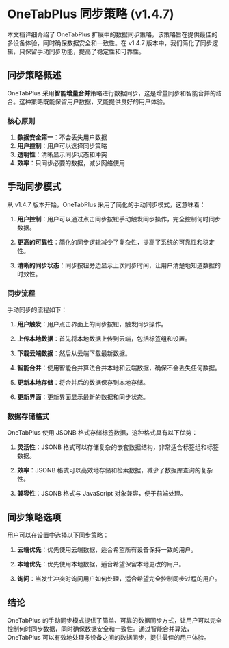 # OneTabPlus 同步策略 (v1.4.7)

本文档详细介绍了 OneTabPlus 扩展中的数据同步策略，该策略旨在提供最佳的多设备体验，同时确保数据安全和一致性。在 v1.4.7 版本中，我们简化了同步逻辑，只保留手动同步功能，提高了稳定性和可靠性。

## 同步策略概述

OneTabPlus 采用**智能增量合并**策略进行数据同步，这是增量同步和智能合并的结合。这种策略既能保留用户数据，又能提供良好的用户体验。

### 核心原则

1. **数据安全第一**：不会丢失用户数据
2. **用户控制**：用户可以选择同步策略
3. **透明性**：清晰显示同步状态和冲突
4. **效率**：只同步必要的数据，减少网络使用

## 手动同步模式

从 v1.4.7 版本开始，OneTabPlus 采用了简化的手动同步模式，这意味着：

1. **用户控制**：用户可以通过点击同步按钮手动触发同步操作，完全控制何时同步数据。

2. **更高的可靠性**：简化的同步逻辑减少了复杂性，提高了系统的可靠性和稳定性。

3. **清晰的同步状态**：同步按钮旁边显示上次同步时间，让用户清楚地知道数据的时效性。

### 同步流程

手动同步的流程如下：

1. **用户触发**：用户点击界面上的同步按钮，触发同步操作。

2. **上传本地数据**：首先将本地数据上传到云端，包括标签组和设置。

3. **下载云端数据**：然后从云端下载最新数据。

4. **智能合并**：使用智能合并算法合并本地和云端数据，确保不会丢失任何数据。

5. **更新本地存储**：将合并后的数据保存到本地存储。

6. **更新界面**：更新界面显示最新的数据和同步状态。

### 数据存储格式

OneTabPlus 使用 JSONB 格式存储标签数据，这种格式具有以下优势：

1. **灵活性**：JSONB 格式可以存储复杂的嵌套数据结构，非常适合标签组和标签数据。

2. **效率**：JSONB 格式可以高效地存储和检索数据，减少了数据库查询的复杂性。

3. **兼容性**：JSONB 格式与 JavaScript 对象兼容，便于前端处理。

## 同步策略选项

用户可以在设置中选择以下同步策略：

1. **云端优先**：优先使用云端数据，适合希望所有设备保持一致的用户。

2. **本地优先**：优先使用本地数据，适合希望保留本地更改的用户。

3. **询问**：当发生冲突时询问用户如何处理，适合希望完全控制同步过程的用户。

## 结论

OneTabPlus 的手动同步模式提供了简单、可靠的数据同步方式，让用户可以完全控制何时同步数据，同时确保数据安全和一致性。通过智能合并算法，OneTabPlus 可以有效地处理多设备之间的数据同步，提供最佳的用户体验。
